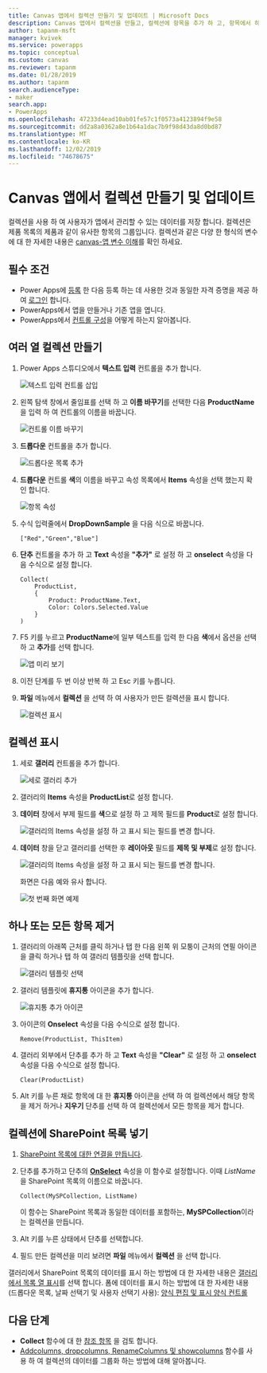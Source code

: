 ```yaml
---
title: Canvas 앱에서 컬렉션 만들기 및 업데이트 | Microsoft Docs
description: Canvas 앱에서 컬렉션을 만들고, 컬렉션에 항목을 추가 하 고, 항목에서 하나 또는 모든 항목을 제거 합니다.
author: tapanm-msft
manager: kvivek
ms.service: powerapps
ms.topic: conceptual
ms.custom: canvas
ms.reviewer: tapanm
ms.date: 01/28/2019
ms.author: tapanm
search.audienceType:
- maker
search.app:
- PowerApps
ms.openlocfilehash: 47233d4ead10ab01fe57c1f0573a4123894f9e58
ms.sourcegitcommit: dd2a8a0362a8e1b64a1dac7b9f98d43da8d0bd87
ms.translationtype: MT
ms.contentlocale: ko-KR
ms.lasthandoff: 12/02/2019
ms.locfileid: "74678675"
---
```

# <a name="create-and-update-a-collection-in-a-canvas-app"></a>Canvas 앱에서 컬렉션 만들기 및 업데이트

컬렉션을 사용 하 여 사용자가 앱에서 관리할 수 있는 데이터를 저장 합니다. 컬렉션은 제품 목록의 제품과 같이 유사한 항목의 그룹입니다. 컬렉션과 같은 다양 한 형식의 변수에 대 한 자세한 내용은 [canvas-앱 변수 이해](working-with-variables.md)를 확인 하세요.

## <a name="prerequisites"></a>필수 조건

- Power Apps에 [등록](../signup-for-powerapps.md) 한 다음 등록 하는 데 사용한 것과 동일한 자격 증명을 제공 하 여 [로그인](https://make.powerapps.com?utm_source=padocs&utm_medium=linkinadoc&utm_campaign=referralsfromdoc) 합니다.
- PowerApps에서 앱을 만들거나 기존 앱을 엽니다.
- PowerApps에서 [컨트롤 구성](add-configure-controls.md)을 어떻게 하는지 알아봅니다.

## <a name="create-a-multicolumn-collection"></a>여러 열 컬렉션 만들기

1. Power Apps 스튜디오에서 **텍스트 입력** 컨트롤을 추가 합니다.

    ![텍스트 입력 컨트롤 삽입](./media/create-update-collection/add-textbox.png)

1. 왼쪽 탐색 창에서 줄임표를 선택 하 고 **이름 바꾸기**를 선택한 다음 **ProductName**을 입력 하 여 컨트롤의 이름을 바꿉니다.

    ![컨트롤 이름 바꾸기](./media/create-update-collection/rename-textbox.png)

1. **드롭다운** 컨트롤을 추가 합니다.

    ![드롭다운 목록 추가](./media/create-update-collection/add-dropdown.png)

1. **드롭다운** 컨트롤 **색**의 이름을 바꾸고 속성 목록에서 **Items** 속성을 선택 했는지 확인 합니다.

    ![항목 속성](./media/create-update-collection/items-property.png)

1. 수식 입력줄에서 **DropDownSample** 을 다음 식으로 바꿉니다.

    `["Red","Green","Blue"]`

1. **단추** 컨트롤을 추가 하 고 **Text** 속성을 **"추가"** 로 설정 하 고 **onselect** 속성을 다음 수식으로 설정 합니다.

    ```powerapps-dot
    Collect(
        ProductList,
        {
            Product: ProductName.Text,
            Color: Colors.Selected.Value
        }
    )
    ```

1. F5 키를 누르고 **ProductName**에 일부 텍스트를 입력 한 다음 **색**에서 옵션을 선택 하 고 **추가**를 선택 합니다.

    ![앱 미리 보기](./media/create-update-collection/preview-add.png)

1. 이전 단계를 두 번 이상 반복 하 고 Esc 키를 누릅니다.

1. **파일** 메뉴에서 **컬렉션** 을 선택 하 여 사용자가 만든 컬렉션을 표시 합니다.

    ![컬렉션 표시](./media/create-update-collection/show-collection.png)

## <a name="show-a-collection"></a>컬렉션 표시

1. 세로 **갤러리** 컨트롤을 추가 합니다.

    ![세로 갤러리 추가](./media/create-update-collection/add-gallery.png)

1. 갤러리의 **Items** 속성을 **ProductList**로 설정 합니다.

1. **데이터** 창에서 부제 필드를 **색**으로 설정 하 고 제목 필드를 **Product**로 설정 합니다.

    ![갤러리의 Items 속성을 설정 하 고 표시 되는 필드를 변경 합니다.](./media/create-update-collection/configure-gallery.png)

1. **데이터** 창을 닫고 갤러리를 선택한 후 **레이아웃** 필드를 **제목 및 부제**로 설정 합니다.

    ![갤러리의 Items 속성을 설정 하 고 표시 되는 필드를 변경 합니다.](./media/create-update-collection/change-layout.png)

    화면은 다음 예와 유사 합니다.

    ![첫 번째 화면 예제](./media/create-update-collection/screen-example1.png)

## <a name="remove-one-or-all-items"></a>하나 또는 모든 항목 제거

1. 갤러리의 아래쪽 근처를 클릭 하거나 탭 한 다음 왼쪽 위 모퉁이 근처의 연필 아이콘을 클릭 하거나 탭 하 여 갤러리 템플릿을 선택 합니다.

    ![갤러리 템플릿 선택](./media/create-update-collection/select-template.png)

1. 갤러리 템플릿에 **휴지통** 아이콘을 추가 합니다.

    ![휴지통 추가 아이콘](./media/create-update-collection/trash-icon.png)

1. 아이콘의 **Onselect** 속성을 다음 수식으로 설정 합니다.

    `Remove(ProductList, ThisItem)`

1. 갤러리 외부에서 단추를 추가 하 고 **Text** 속성을 **"Clear"** 로 설정 하 고 **onselect** 속성을 다음 수식으로 설정 합니다.

    `Clear(ProductList)`

1. Alt 키를 누른 채로 항목에 대 한 **휴지통** 아이콘을 선택 하 여 컬렉션에서 해당 항목을 제거 하거나 **지우기** 단추를 선택 하 여 컬렉션에서 모든 항목을 제거 합니다.

## <a name="put-a-sharepoint-list-into-a-collection"></a>컬렉션에 SharePoint 목록 넣기

1. [SharePoint 목록에 대한 연결을 만듭니다](connections/connection-sharepoint-online.md#create-a-connection).

1. 단추를 추가하고 단추의 **[OnSelect](controls/properties-core.md)** 속성을 이 함수로 설정합니다. 이때 *ListName*을 SharePoint 목록의 이름으로 바꿉니다.<br>

    `Collect(MySPCollection, ListName)`

    이 함수는 SharePoint 목록과 동일한 데이터를 포함하는, **MySPCollection**이라는 컬렉션을 만듭니다.

1. Alt 키를 누른 상태에서 단추를 선택합니다.

1. 필드 만든 컬렉션을 미리 보려면 **파일** 메뉴에서 **컬렉션** 을 선택 합니다.

갤러리에서 SharePoint 목록의 데이터를 표시 하는 방법에 대 한 자세한 내용은 [갤러리에서 목록 열 표시](connections/connection-sharepoint-online.md#show-list-columns-in-a-gallery)를 선택 합니다. 폼에 데이터를 표시 하는 방법에 대 한 자세한 내용 (드롭다운 목록, 날짜 선택기 및 사용자 선택기 사용): [양식 편집 및 표시 양식 컨트롤](controls/control-form-detail.md)

## <a name="next-steps"></a>다음 단계

- **Collect** 함수에 대 한 [참조 항목](functions/function-clear-collect-clearcollect.md) 을 검토 합니다.
- [Addcolumns, dropcolumns, RenameColumns 및 showcolumns](functions/function-table-shaping.md) 함수를 사용 하 여 컬렉션의 데이터를 그룹화 하는 방법에 대해 알아봅니다.
